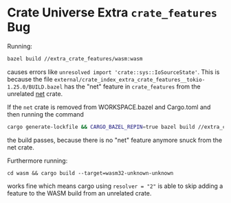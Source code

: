 # Crate Universe Extra `crate_features` Bug

Running:

```bash
bazel build //extra_crate_features/wasm:wasm
```

causes errors like `unresolved import 'crate::sys::IoSourceState'`. This is because the file
`external/crate_index_extra_crate_features__tokio-1.25.0/BUILD.bazel`
has the "net" feature in `crate_features` from the unrelated [net](net/)
crate.

If the `net` crate is removed from WORKSPACE.bazel and Cargo.toml and then running the command

```bash
cargo generate-lockfile && CARGO_BAZEL_REPIN=true bazel build //extra_crate_features/wasm:wasm
```

the build passes, because there is no "net" feature anymore snuck from the net crate.

Furthermore running:

```
cd wasm && cargo build --target=wasm32-unknown-unknown
```

works fine which means cargo using `resolver = "2"` is able to skip adding a feature to the
WASM build from an unrelated crate.

